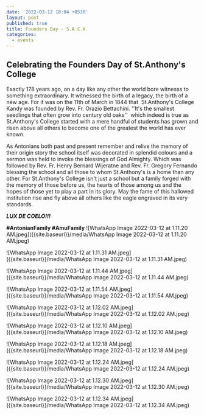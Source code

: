 ```yaml
---
date: '2022-03-12 18:04 +0530'
layout: post
published: true
title: Founders Day - S.A.C.K
categories:
  - events
---
```

## Celebrating the Founders Day of St.Anthony's College

Exactly 178 years ago, on a day like any other the world bore witnesss to something extraordinary. It witnessed the birth of a legacy, the birth of a new age. For it was on the 11th of March in 1844 that  St.Anthony's College Kandy was founded by Rev. Fr. Orazio Bettachini.
''It's the smallest seedlings that often grow into century old oaks''  which indeed is true as St.Anthony's College started with a mere handful of students has grown and risen above all others to become one of the greatest the world has ever known. 

As Antonians both past and present remember and relive the memory of their origin story the school itself was decorated in splendid colours and a sermon was held to invoke the blessings of God Almighty. Which was followed by Rev. Fr. Henry Bernard Wijeratne and Rev. Fr. Gregory Fernando blessing the school and all those to whom St.Anthony's is a home than any other. For St.Anthony's College isn't just a school but a family forged with the memory of those before us, the hearts of those among us and the hopes of those yet to play a part in its glory. 
May the fame of this hallowed institution rise and fly above all others like the eagle engraved in its very standards.

 _**LUX DE COELO!!!**_

**#AntonianFamily                                                                                 #AmuFamily**
![WhatsApp Image 2022-03-12 at 1.11.20 AM.jpeg]({{site.baseurl}}/media/WhatsApp Image 2022-03-12 at 1.11.20 AM.jpeg)

![WhatsApp Image 2022-03-12 at 1.11.31 AM.jpeg]({{site.baseurl}}/media/WhatsApp Image 2022-03-12 at 1.11.31 AM.jpeg)

![WhatsApp Image 2022-03-12 at 1.11.44 AM.jpeg]({{site.baseurl}}/media/WhatsApp Image 2022-03-12 at 1.11.44 AM.jpeg)

![WhatsApp Image 2022-03-12 at 1.11.54 AM.jpeg]({{site.baseurl}}/media/WhatsApp Image 2022-03-12 at 1.11.54 AM.jpeg)

![WhatsApp Image 2022-03-12 at 1.12.02 AM.jpeg]({{site.baseurl}}/media/WhatsApp Image 2022-03-12 at 1.12.02 AM.jpeg)

![WhatsApp Image 2022-03-12 at 1.12.10 AM.jpeg]({{site.baseurl}}/media/WhatsApp Image 2022-03-12 at 1.12.10 AM.jpeg)

![WhatsApp Image 2022-03-12 at 1.12.18 AM.jpeg]({{site.baseurl}}/media/WhatsApp Image 2022-03-12 at 1.12.18 AM.jpeg)

![WhatsApp Image 2022-03-12 at 1.12.24 AM.jpeg]({{site.baseurl}}/media/WhatsApp Image 2022-03-12 at 1.12.24 AM.jpeg)

![WhatsApp Image 2022-03-12 at 1.12.30 AM.jpeg]({{site.baseurl}}/media/WhatsApp Image 2022-03-12 at 1.12.30 AM.jpeg)

![WhatsApp Image 2022-03-12 at 1.12.34 AM.jpeg]({{site.baseurl}}/media/WhatsApp Image 2022-03-12 at 1.12.34 AM.jpeg)
